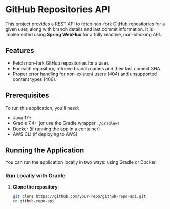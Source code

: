 # GitHub Repositories API

This project provides a REST API to fetch non-fork GitHub repositories for a given user, along with branch details and last commit information. It is implemented using **Spring WebFlux** for a fully reactive, non-blocking API.

## Features

- Fetch non-fork GitHub repositories for a user.
- For each repository, retrieve branch names and their last commit SHA.
- Proper error handling for non-existent users (404) and unsupported content types (406).

## Prerequisites

To run this application, you'll need:
- Java 17+
- Gradle 7.4+ (or use the Gradle wrapper `./gradlew`)
- Docker (if running the app in a container)
- AWS CLI (if deploying to AWS)

## Running the Application

You can run the application locally in two ways: using Gradle or Docker.

### Run Locally with Gradle

1. **Clone the repository**:
   ```bash
   git clone https://github.com/your-repo/github-repo-api.git
   cd github-repo-api
